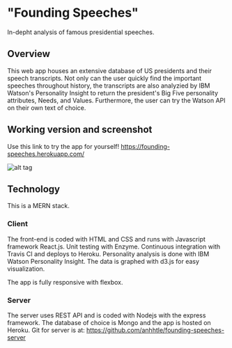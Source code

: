# "Founding Speeches" 
In-depht analysis of famous presidential speeches.

## Overview
This web app houses an extensive database of US presidents and their speech transcripts. Not only can the user quickly find the important speeches throughout history, the transcripts are also analyzied by IBM Watson's Personality Insight to return the president's Big Five personality attributes, Needs, and Values. Furthermore, the user can try the Watson API on their own text of choice.

## Working version and screenshot
Use this link to try the app for yourself! https://founding-speeches.herokuapp.com/

![alt tag](https://github.com/anhhtle/founding-speeches/blob/master/public/img/screenshot.jpg)

## Technology
This is a MERN stack.

### Client
The front-end is coded with HTML and CSS and runs with Javascript framework React.js. Unit testing with Enzyme. Continuous integration with Travis CI and deploys to Heroku. Personality analysis is done with IBM Watson Personality Insight. The data is graphed with d3.js for easy visualization.

The app is fully responsive with flexbox.

### Server
The server uses REST API and is coded with Nodejs with the express framework. The database of choice is Mongo and the app is hosted on Heroku. Git for server is at: https://github.com/anhhtle/founding-speeches-server

